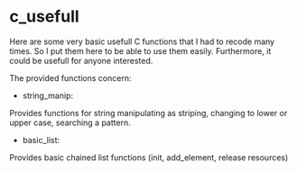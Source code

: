 c_usefull
=========

Here are some very basic usefull C functions that I had to recode many times. 
So I put them here to be able to use them easily. Furthermore, it could be usefull for anyone interested.

The provided functions concern:

- string_manip:

Provides functions for string manipulating as striping, changing to lower or upper case, searching a pattern.

- basic_list:

Provides basic chained list functions (init, add_element, release resources)
